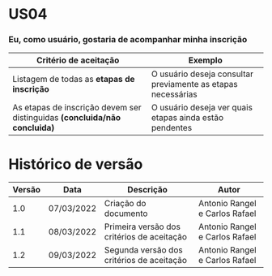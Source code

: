 # US04

### Eu, como usuário, gostaria de acompanhar minha inscrição

| Critério de aceitação                                                       | Exemplo                                                      |
| --------------------------------------------------------------------------- | ------------------------------------------------------------ |
| Listagem de todas as **etapas de inscrição**                                | O usuário deseja consultar previamente as etapas necessárias |
| As etapas de inscrição devem ser distinguidas **(concluida/não concluida)** | O usuário deseja ver quais etapas ainda estão pendentes      |

# Histórico de versão

| Versão | Data       | Descrição                                  | Autor                          |
| ------ | ---------- | ------------------------------------------ | ------------------------------ |
| 1.0    | 07/03/2022 | Criação do documento                       | Antonio Rangel e Carlos Rafael |
| 1.1    | 08/03/2022 | Primeira versão dos critérios de aceitação | Antonio Rangel e Carlos Rafael |
| 1.2    | 09/03/2022 | Segunda versão dos critérios de aceitação  | Antonio Rangel e Carlos Rafael |
